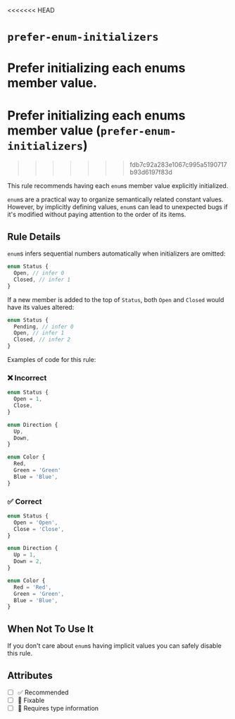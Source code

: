 <<<<<<< HEAD
# `prefer-enum-initializers`

Prefer initializing each enums member value.
=======
# Prefer initializing each enums member value (`prefer-enum-initializers`)
>>>>>>> fdb7c92a283e1067c995a5190717b93d6197f83d

This rule recommends having each `enum`s member value explicitly initialized.

`enum`s are a practical way to organize semantically related constant values. However, by implicitly defining values, `enum`s can lead to unexpected bugs if it's modified without paying attention to the order of its items.

## Rule Details

`enum`s infers sequential numbers automatically when initializers are omitted:

```ts
enum Status {
  Open, // infer 0
  Closed, // infer 1
}
```

If a new member is added to the top of `Status`, both `Open` and `Closed` would have its values altered:

```ts
enum Status {
  Pending, // infer 0
  Open, // infer 1
  Closed, // infer 2
}
```

Examples of code for this rule:

<!--tabs-->

### ❌ Incorrect

```ts
enum Status {
  Open = 1,
  Close,
}

enum Direction {
  Up,
  Down,
}

enum Color {
  Red,
  Green = 'Green'
  Blue = 'Blue',
}
```

### ✅ Correct

```ts
enum Status {
  Open = 'Open',
  Close = 'Close',
}

enum Direction {
  Up = 1,
  Down = 2,
}

enum Color {
  Red = 'Red',
  Green = 'Green',
  Blue = 'Blue',
}
```

## When Not To Use It

If you don't care about `enum`s having implicit values you can safely disable this rule.

## Attributes

- [ ] ✅ Recommended
- [ ] 🔧 Fixable
- [ ] 💭 Requires type information
